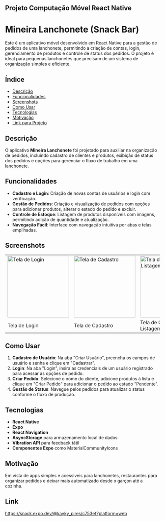 ## Projeto Computação Móvel React Native

# Mineira Lanchonete (Snack Bar)

Este é um aplicativo móvel desenvolvido em React Native para a gestão de pedidos de uma lanchonete, permitindo a criação de contas, login, gerenciamento de produtos e controle de status dos pedidos. O projeto é ideal para pequenas lanchonetes que precisam de um sistema de organização simples e eficiente.

## Índice

- [Descrição](#descrição)
- [Funcionalidades](#funcionalidades)
- [Screenshots](#screenshots)
- [Como Usar](#como-usar)
- [Tecnologias](#tecnologias)
- [Motivação](#motivação)
- [Link para Projeto](#Link)


## Descrição

O aplicativo **Mineira Lanchonete** foi projetado para auxiliar na organização de pedidos, incluindo cadastro de clientes e produtos, exibição de status dos pedidos e opções para gerenciar o fluxo de trabalho em uma lanchonete.

## Funcionalidades

- **Cadastro e Login**: Criação de novas contas de usuários e login com verificação.
- **Gestão de Pedidos**: Criação e visualização de pedidos com opções para adicionar produtos, alterar o estado do pedido e excluir.
- **Controle de Estoque**: Listagem de produtos disponíveis com imagens, permitindo adição de quantidade e atualização.
- **Navegação Fácil**: Interface com navegação intuitiva por abas e telas empilhadas.

## Screenshots

<table>
  <tr>
    <td><img src="https://github.com/user-attachments/assets/9b1046fc-5dbe-4baa-9283-c72e5de80b67" alt="Tela de Login" width="200"/></td>
    <td><img src="https://github.com/user-attachments/assets/da8ae840-d1c3-428f-9b34-da3aa30fa837" alt="Tela de Cadastro" width="200"/></td> 
    <td><img src="https://github.com/user-attachments/assets/fc609f90-fc0b-4573-914a-ffd17aabaed4" alt="Tela de Cadastro ou Listagem" width="200"/></td>
    <td><img src="https://github.com/user-attachments/assets/12a7bb72-b882-44ea-93b9-5b24c1896f75" alt="Cadastrar pedidos" width="200"/></td>
    <td><img src="https://github.com/user-attachments/assets/22ee4d4e-223c-422e-9896-4e85730ffff4" alt="Listagem de Pedidos" width="200"/></td>
    <td><img src="https://github.com/user-attachments/assets/3e8b903e-d062-496f-97d5-189cbab3200e" alt="Pedido em Andamento" width="200"/></td>



  </tr>
  <tr>
    <td>Tela de Login</td>
    <td>Tela de Cadastro</td>
    <td>Tela de Cadastro ou Listagem</td>
    <td>Cadastrar Pedido</td>
    <td>Listagem de Pedidos</td>
    <td>Pedidos em andamento</td>
  </tr>
</table>


## Como Usar

1. **Cadastro de Usuário**: Na aba "Criar Usuário", preencha os campos de usuário e senha e clique em "Cadastrar".
2. **Login**: Na aba "Login", insira as credenciais de um usuário registrado para acessar as opções de pedido.
3. **Criar Pedido**: Selecione o nome do cliente, adicione produtos à lista e clique em "Criar Pedido" para adicionar o pedido ao estado "Pendente".
4. **Gestão de Status**: Navegue pelos pedidos para atualizar o status conforme o fluxo de produção.

## Tecnologias

- **React Native**
- **Expo**
- **React Navigation**
- **AsyncStorage** para armazenamento local de dados
- **Vibration API** para feedback tátil
- **Componentes Expo** como MaterialCommunityIcons

## Motivação
 Em vista de apps simples e acessíveis para lanchonetes, restaurantes para organizar pedidos e deixar mais automatizado desde o garçon até a cozinha.

## Link
https://snack.expo.dev/@kayky_pires/c753ef?platform=web
